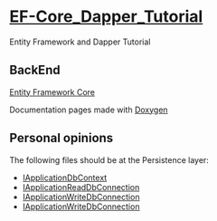 # [EF-Core_Dapper_Tutorial](https://codewithmukesh.com/blog/using-entity-framework-core-and-dapper/)

Entity Framework and Dapper Tutorial

## BackEnd

[Entity Framework Core](https://docs.microsoft.com/en-us/ef/core/)

Documentation pages made with [Doxygen](https://www.doxygen.nl/index.html)

## Personal opinions

The following files should be at the Persistence layer:

-   [IApplicationDbContext](Back\src\EF-CoreDapperTuto.Domain\Interfaces\IApplicationDbContext.cs)
-   [IApplicationReadDbConnection](Back\src\EF-CoreDapperTuto.Domain\Interfaces\IApplicationReadDbConnection.cs)
-   [IApplicationWriteDbConnection](Back\src\EF-CoreDapperTuto.Domain\Interfaces\IApplicationWriteDbConnection.cs)
-   [IApplicationWriteDbConnection](Back\src\EF-CoreDapperTuto.Domain\Interfaces\IApplicationWriteDbConnection.cs)
